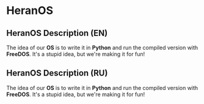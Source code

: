 <h1 aning=center>HeranOS</h1>

## HeranOS Description (EN)
The idea of our __OS__ is to write it in **Python** and run the compiled version with **FreeDOS**. It's a stupid idea, but we're making it for fun!
## HeranOS Description (RU)
The idea of our __OS__ is to write it in **Python** and run the compiled version with **FreeDOS**. It's a stupid idea, but we're making it for fun!